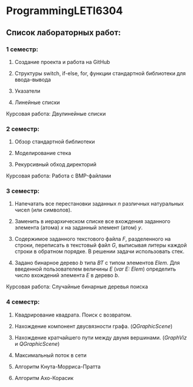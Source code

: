 # ProgrammingLETI6304

## Список лабораторных работ:

### 1 семестр:

1. Создание проекта и работа на GitHub

2. Структуры switch, if-else, for, функции стандартной библиотеки для ввода-вывода

3. Указатели

4. Линейные списки

Курсовая работа: Двулинейные списки


### 2 семестр:

1. Обзор стандартной библиотеки

2. Моделирование стека

3. Рекурсивный обход директорий

Курсовая работа: Работа с BMP-файлами


### 3 семестр:

1. Напечатать все перестановки заданных *n* различных натуральных чисел (или символов).

2. Заменить в иерархическом списке все вхождения заданного элемента (атома) *x* на заданный элемент (атом) *y*.

3. Содержимое заданного текстового файла *F*, разделенного на строки, переписать в текстовый файл *G*, выписывая литеры каждой строки в обратном порядке. В решении задачи использовать стек.

4. Задано бинарное дерево *b* типа *ВТ* с типом элементов *Elem*. Для введенной пользователем величины *Е* (*var E: Elem*) определить число вхождений элемента *Е* в дерево *b*.

Курсовая работа: Случайные бинарные деревья поиска


### 4 семестр:

1. Квадрирование квадрата. Поиск с возвратом.

2. Нахождение компонент двусвязности графа. (*QGraphicScene*)

3. Нахождение кратчайшего пути между двумя вершинами. (*GraphViz* и *QGraphicScene*)

4. Максимальный поток в сети

5. Алгоритм Кнута-Морриса-Пратта

6. Алгоритм Ахо-Корасик
